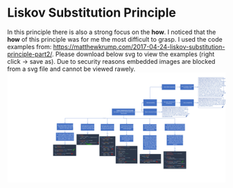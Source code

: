 # Liskov Substitution Principle
In this principle there is also a strong focus on the **how**. I noticed that the **how** of this principle was for me the most difficult to grasp. I used the code examples from: https://matthewkrump.com/2017-04-24-liskov-substitution-principle-part2/. Please download below svg to view the examples (right click -> save as). Due to security reasons embedded images are blocked from a svg file and cannot be viewed rawely.
![Liskov Substitution Principle](https://raw.githubusercontent.com/NiekBeijloos/SOLID/master/3.%20Liskov%20Substitution%20Principle/Liskov%20Substitution%20Principle.svg?raw=true)
